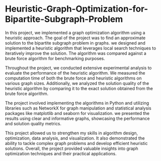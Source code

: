 # Heuristic-Graph-Optimization-for-Bipartite-Subgraph-Problem

In this project, we implemented a graph optimization algorithm using a heuristic approach. The goal of the project was to find an approximate solution to the bipartite subgraph problem in graphs. we designed and implemented a heuristic algorithm that leverages local search techniques to iteratively improve the solution. The algorithm was compared against a brute force algorithm for benchmarking purposes.

Throughout the project, we conducted extensive experimental analysis to evaluate the performance of the heuristic algorithm. We measured the computation time of both the brute force and heuristic algorithms on various graph sizes. Additionally, we analyzed the solution quality of the heuristic algorithm by comparing it to the exact solution obtained from the brute force algorithm.

The project involved implementing the algorithms in Python and utilizing libraries such as NetworkX for graph manipulation and statistical analysis packages like matplotlib and seaborn for visualization. we presented the results using clear and informative graphs, showcasing the performance and solution quality metrics.

This project allowed us to strengthen my skills in algorithm design, optimization, data analysis, and visualization. It also demonstrated the ability to tackle complex graph problems and develop efficient heuristic solutions. Overall, the project provided valuable insights into graph optimization techniques and their practical applications.
